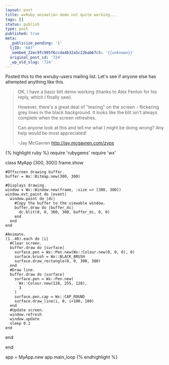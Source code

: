 ```yaml
---
layout: post
title: wxRuby animation demo not quite working...
tags: []
status: publish
type: post
published: true
meta:
  _publicize_pending: '1'
  ljID: '687'
  _oembed_22ec9fc995f6ccda4b32a5c22bab67c5: '{{unknown}}'
  original_post_id: '724'
  _wp_old_slug: '724'
---
```

Posted this to the wxruby-users mailing list.  Let's see if anyone else has attempted anything like this.

<blockquote>
OK, I have a basic blit demo working (thanks to Alex Fenton for his reply, which I finally saw).

However, there's a great deal of "tearing" on the screen - flickering grey lines in the black background.  It looks like the blit isn't always complete when the screen refreshes.

Can anyone look at this and tell me what I might be doing wrong?  Any help would be most appreciated!

-Jay McGavren
http://jay.mcgavren.com/zyps
</blockquote>


<!--more-->

{% highlight ruby %}
require 'rubygems'
require 'wx'

class MyApp  [300, 300])
    frame.show

    #Offscreen drawing buffer.
    buffer = Wx::Bitmap.new(300, 300)

    #Displays drawing.
    window = Wx::Window.new(frame, :size => [300, 300])
    window.evt_paint do |event|
      window.paint do |dc|
        #Copy the buffer to the viewable window.
        buffer.draw do |buffer_dc|
          dc.blit(0, 0, 300, 300, buffer_dc, 0, 0)
        end
      end
    end

    #Animate.
    (1..40).each do |i|
      #Clear screen.
      buffer.draw do |surface|
        surface.pen = Wx::Pen.new(Wx::Colour.new(0, 0, 0), 0)
        surface.brush = Wx::BLACK_BRUSH
        surface.draw_rectangle(0, 0, 300, 300)
      end
      #Draw line.
      buffer.draw do |surface|
        surface.pen = Wx::Pen.new(
          Wx::Colour.new(128, 255, 128),
          3
        )
        surface.pen.cap = Wx::CAP_ROUND
        surface.draw_line(i, 0, i+100, 100)
      end
      #Update screen.
      window.refresh
      window.update
      sleep 0.1
    end

  end

end

app = MyApp.new
app.main_loop
{% endhighlight %}
